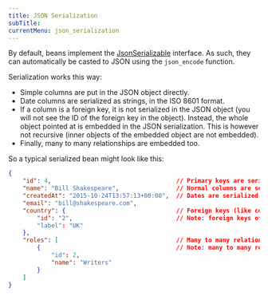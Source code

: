 ```yaml
---
title: JSON Serialization
subTitle: 
currentMenu: json_serialization
---
```


By default, beans implement the [JsonSerializable](http://php.net/manual/fr/class.jsonserializable.php) interface.
As such, they can automatically be casted to JSON using the `json_encode` function.

Serialization works this way:

- Simple columns are put in the JSON object directly.
- Date columns are serialized as strings, in the ISO 8601 format.
- If a column is a foreign key, it is not serialized in the JSON object (you will not see the ID of the foreign key in the object).
  Instead, the whole object pointed at is embedded in the JSON serialization. This is however not recursive (inner objects
  of the embedded object are not embedded).
- Finally, many to many relationships are embedded too.

So a typical serialized bean might look like this:

```json
{
    "id": 4,                                   // Primary keys are serialized
    "name": "Bill Shakespeare",                // Normal columns are serialized
    "createdAt": "2015-10-24T13:57:13+00:00",  // Dates are serialized in ISO 8601 format
    "email": "bill@shakespeare.com",
    "country": {                               // Foreign keys (like country_id) are transformed into the represented object 
        "id": "2",                             // Note: foreign keys of embedded objects are ignored.
        "label": "UK"
    },
    "roles": [                                 // Many to many relationships are embedded too.
        {                                      // Note: many to many relationships of embedded objects are ignored.
            "id": 2,
            "name": "Writers"
        }
    ]
}
```
